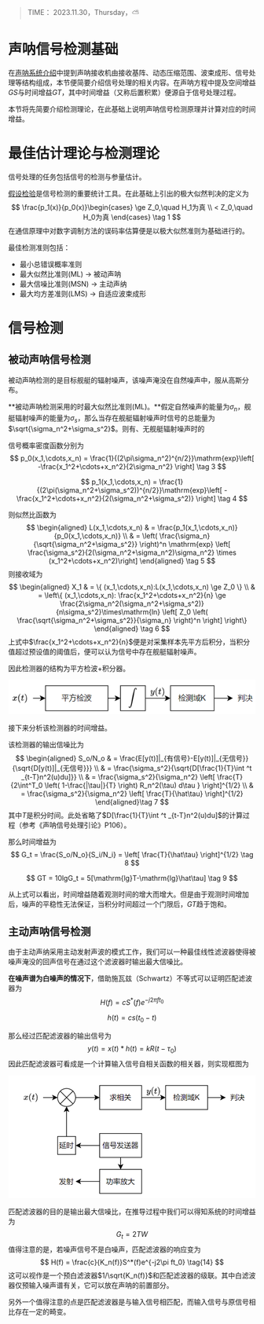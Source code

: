 > TIME： 2023.11.30，Thursday，⛅

# 声呐信号检测基础

在[声呐系统介绍](声呐系统介绍.md)中提到声呐接收机由接收基阵、动态压缩范围、波束成形、信号处理等结构组成，本节便简要介绍信号处理的相关内容。在声呐方程中提及空间增益$GS$与时间增益$GT$，其中时间增益（又称后置积累）便源自于信号处理过程。

本节将先简要介绍检测理论，在此基础上说明声呐信号检测原理并计算对应的时间增益。

# 最佳估计理论与检测理论

信号处理的任务包括信号的检测与参量估计。

[假设检验](https://zhuanlan.zhihu.com/p/391319719)是信号检测的重要统计工具。在此基础上引出的极大似然判决的定义为
$$
\frac{p_1(x)}{p_0(x)}\begin{cases}
\ge Z_0,\quad H_1为真 \\
< Z_0,\quad H_0为真
\end{cases} \tag 1
$$
在通信原理中对数字调制方法的误码率估算便是以极大似然准则为基础进行的。

最佳检测准则包括：

* 最小总错误概率准则
* 最大似然比准则(ML) $\to$ 被动声呐
* 最大信噪比准则(MSN) $\to$ 主动声纳
* 最大均方差准则(LMS) $\to$ 自适应波束成形

# 信号检测

## 被动声呐信号检测

被动声呐检测的是目标舰艇的辐射噪声，该噪声淹没在自然噪声中，服从高斯分布。

**被动声呐检测采用的时最大似然比准则(ML)。**假定自然噪声的能量为$\sigma_n$，舰艇辐射噪声的能量为$\sigma_s$，那么当存在舰艇辐射噪声时信号的总能量为$\sqrt{\sigma_n^2+\sigma_s^2}$。则有、无舰艇辐射噪声时的

信号概率密度函数分别为
$$
p_0(x_1,\cdots,x_n) = \frac{1}{(2\pi\sigma_n^2)^{n/2}}\mathrm{exp}\left[ -\frac{x_1^2+\cdots+x_n^2}{2\sigma_n^2} \right] \tag 3
$$

$$
p_1(x_1,\cdots,x_n) = \frac{1}{(2\pi(\sigma_n^2+\sigma_s^2))^{n/2}}\mathrm{exp}\left[ -\frac{x_1^2+\cdots+x_n^2}{2(\sigma_n^2+\sigma_s^2)} \right] \tag 4
$$

则似然比函数为
$$
\begin{aligned}
L(x_1,\cdots,x_n) & = \frac{p_1(x_1,\cdots,x_n)}{p_0(x_1,\cdots,x_n)} \\
				  & = \left( \frac{\sigma_n}{\sqrt{\sigma_n^2+\sigma_s^2}} \right)^n \mathrm{exp} \left[ \frac{\sigma_s^2}{2(\sigma_n^2+\sigma_n^2)\sigma_n^2} \times (x_1^2+\cdots+x_n^2)\right] 
\end{aligned} \tag 5
$$
则接收域为
$$
\begin{aligned}
X_1 & = \{ (x_1,\cdots,x_n):L(x_1,\cdots,x_n) \ge Z_0 \} \\
	& = \left\{ (x_1,\cdots,x_n): \frac{x_1^2+\cdots+x_n^2}{n} \ge \frac{2\sigma_n^2(\sigma_n^2+\sigma_s^2)}{n\sigma_s^2}\times\mathrm{ln} \left[ Z_0 \left( \frac{\sqrt{\sigma_n^2+\sigma_s^2}}{\sigma_n} \right)^n \right] \right\}
\end{aligned} \tag 6
$$
上式中$\frac{x_1^2+\cdots+x_n^2}{n}$便是对采集样本先平方后积分，当积分值超过预设值的阈值后，便可以认为信号中存在舰艇辐射噪声。

因此检测器的结构为平方检波+积分器。

![图1 被动声呐检测原理框图](_img/3.9.png)

接下来分析该检测器的时间增益。

该检测器的输出信噪比为
$$
\begin{aligned}
S_o/N_o & = \frac{E[y(t)]|_{有信号}-E[y(t)]|_{无信号}}{\sqrt{D[y(t)]|_{无信号}}} \\
		& = \frac{\sigma_s^2}{\sqrt{D[\frac{1}{T}\int ^t _{t-T}n^2(u)du]}} \\
		& = \frac{\sigma_s^2}{\sigma_n^2} \left[ \frac{T}{2\int^T_0 \left( 1-\frac{|\tau|}{T} \right) R_n^2(\tau)  d\tau } \right]^{1/2} \\
		& = \frac{\sigma_s^2}{\sigma_n^2} \left[ \frac{T}{\hat\tau} \right]^{1/2}
\end{aligned}\tag 7
$$
其中$T$是积分时间。此处省略了$D[\frac{1}{T}\int ^t _{t-T}n^2(u)du]$的计算过程（参考《声呐信号处理引论》P106）。

那么时间增益为
$$
G_t = \frac{S_o/N_o}{S_i/N_i} = \left[ \frac{T}{\hat\tau} \right]^{1/2} \tag 8
$$

$$
GT = 10lgG_t = 5[\mathrm{lg}T-\mathrm{lg}\hat\tau] \tag 9
$$

从上式可以看出，时间增益随着观测时间的增大而增大。但是由于观测时间增加后，噪声的平稳性无法保证，当积分时间超过一个门限后，$GT$趋于饱和。

## 主动声呐信号检测

由于主动声纳采用主动发射声波的模式工作，我们可以一种最佳线性滤波器使得被噪声淹没的回声信号在通过这个滤波器时输出最大信噪比。

**在噪声谱为白噪声的情况下**，借助施瓦兹（Schwartz）不等式可以证明匹配滤波器为
$$
H(f) = cS^*(f)e^{-j2\pi ft_0} \tag{10}
$$

$$
h(t) = cs(t_0 - t) \tag {11}
$$

那么经过匹配滤波器的输出信号为
$$
y(t) = x(t)*h(t) = kR(t-\tau_0) \tag {12}
$$
因此匹配滤波器可看成是一个计算输入信号自相关函数的相关器，则实现框图为

![图2 主动声呐检测原理框图](_img/3.10.png)

匹配滤波器的目的是输出最大信噪比，在推导过程中我们可以得知系统的时间增益为
$$
G_t = 2TW \tag{13}
$$
值得注意的是，若噪声信号不是白噪声，匹配滤波器的响应变为
$$
H(f) = \frac{c}{K_n(f)}S^*(f)e^{-j2\pi ft_0} \tag{14}
$$
这可以视作是一个预白滤波器$1/\sqrt{K_n(f)}$和匹配滤波器的级联。其中白滤波器仅预输入噪声谱有关，它可以放在声呐的前置部分。

另外一个值得注意的点是匹配滤波器是与输入信号相匹配，而输入信号与原信号相比存在一定的畸变。





